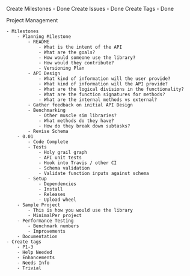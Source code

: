 Create Milestones - Done
Create Issues - Done
Create Tags - Done


Project Management

    - Milestones
        - Planning Milestone
            - README
                - What is the intent of the API
                - What are the goals?
                - How would someone use the library?
                - How would they contribute?
                - Versioning Plan
            - API Design
                - What kind of information will the user provide?
                - What kind of information will the API provide?
                - What are the logical divisions in the functionality?
                - What are the function signatures for methods?
                - What are the internal methods vs external?
            - Gather feedback on initial API Design
            - Benchmarking
                - Other muscle sim libraries?
                - What methods do they have?
                - How do they break down subtasks?
            - Revise Schema
        - 0.01
            - Code Complete
            - Tests
                - Holy grail graph
                - API unit tests
                - Hook into Travis / other CI
                - Schema validation
                - Validate function inputs against schema
            - Setup
                - Dependencies
                - Install
                - Releases
                - Upload wheel
        - Sample Project
            - This is how you would use the library
            - MinimalPer project
        - Performance Testing
            - Benchmark numbers
            - Improvements
        - Documentation
    - Create tags
        - P1-3
        - Help Needed
        - Enhancements
        - Needs Info
        - Trivial
